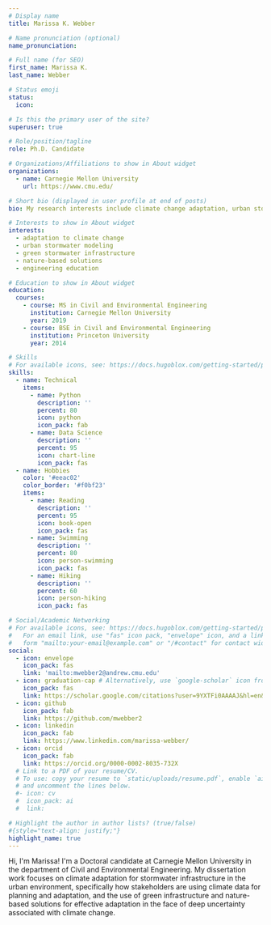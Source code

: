 ```yaml
---
# Display name
title: Marissa K. Webber

# Name pronunciation (optional)
name_pronunciation:

# Full name (for SEO)
first_name: Marissa K.
last_name: Webber

# Status emoji
status:
  icon: 

# Is this the primary user of the site?
superuser: true

# Role/position/tagline
role: Ph.D. Candidate

# Organizations/Affiliations to show in About widget
organizations:
  - name: Carnegie Mellon University
    url: https://www.cmu.edu/

# Short bio (displayed in user profile at end of posts)
bio: My research interests include climate change adaptation, urban stormwater modeling, green stormwater infrastructure, and engineering education.

# Interests to show in About widget
interests:
  - adaptation to climate change
  - urban stormwater modeling
  - green stormwater infrastructure
  - nature-based solutions
  - engineering education

# Education to show in About widget
education:
  courses:
    - course: MS in Civil and Environmental Engineering
      institution: Carnegie Mellon University
      year: 2019
    - course: BSE in Civil and Environmental Engineering
      institution: Princeton University
      year: 2014

# Skills
# For available icons, see: https://docs.hugoblox.com/getting-started/page-builder/#icons
skills:
  - name: Technical
    items:
      - name: Python
        description: ''
        percent: 80
        icon: python
        icon_pack: fab
      - name: Data Science
        description: ''
        percent: 95
        icon: chart-line
        icon_pack: fas
  - name: Hobbies
    color: '#eeac02'
    color_border: '#f0bf23'
    items:
      - name: Reading
        description: ''
        percent: 95
        icon: book-open
        icon_pack: fas
      - name: Swimming
        description: ''
        percent: 80
        icon: person-swimming
        icon_pack: fas
      - name: Hiking
        description: ''
        percent: 60
        icon: person-hiking
        icon_pack: fas

# Social/Academic Networking
# For available icons, see: https://docs.hugoblox.com/getting-started/page-builder/#icons
#   For an email link, use "fas" icon pack, "envelope" icon, and a link in the
#   form "mailto:your-email@example.com" or "/#contact" for contact widget.
social:
  - icon: envelope
    icon_pack: fas
    link: 'mailto:mwebber2@andrew.cmu.edu'
  - icon: graduation-cap # Alternatively, use `google-scholar` icon from `ai` icon pack
    icon_pack: fas
    link: https://scholar.google.com/citations?user=9YXTFi0AAAAJ&hl=en&oi=ao
  - icon: github
    icon_pack: fab
    link: https://github.com/mwebber2
  - icon: linkedin
    icon_pack: fab
    link: https://www.linkedin.com/marissa-webber/
  - icon: orcid
    icon_pack: fab
    link: https://orcid.org/0000-0002-8035-732X
  # Link to a PDF of your resume/CV.
  # To use: copy your resume to `static/uploads/resume.pdf`, enable `ai` icons in `params.yaml`,
  # and uncomment the lines below.
  #- icon: cv
  #  icon_pack: ai
  #  link: 

# Highlight the author in author lists? (true/false)
#{style="text-align: justify;"}
highlight_name: true
---
```


Hi, I'm Marissa!
I'm a Doctoral candidate at Carnegie Mellon University in the department of Civil and Environmental Engineering. My dissertation work focuses on climate adaptation for stormwater infrastructure in the urban environment, specifically how stakeholders are using climate data for planning and adaptation, and the use of green infrastructure and nature-based solutions for effective adaptation in the face of deep uncertainty associated with climate change.

